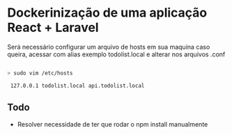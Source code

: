 # Dockerinização de uma aplicação React + Laravel

Será necessário configurar um arquivo de hosts em sua maquina caso queira, acessar com alias exemplo todolist.local e alterar nos arquivos .conf

```sh

> sudo vim /etc/hosts
```

```sh
 127.0.0.1 todolist.local api.todolist.local
```

## Todo

- Resolver necessidade de ter que rodar o npm install manualmente
